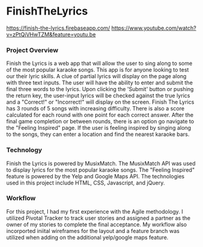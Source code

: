 # FinishTheLyrics

https://finish-the-lyrics.firebaseapp.com/
https://www.youtube.com/watch?v=zPtQjVHwTZM&feature=youtu.be

### Project Overview
Finish the Lyrics is a web app that will allow the user to sing along to some of the most popular karaoke songs. This app is for anyone looking to test our their lyric skills. A clue of partial lyrics will display on the page along with three text inputs. The user will have the ability to enter and submit the final three words to the lyrics. Upon clicking the 'Submit' button or pushing the return key, the user-input lyrics will be checked against the true lyrics and a "Correct!" or "Incorrect!" will display on the screen. Finish The Lyrics has 3 rounds of 5 songs with increasing difficulty. There is also a score calculated for each round with one point for each correct answer. After the final game completion or between rounds, there is an option go navigate to the "Feeling Inspired" page. If the user is feeling inspired by singing along to the songs, they can enter a location and find the nearest karaoke bars. 

### Technology
Finish the Lyrics is powered by MusixMatch. The MusixMatch API was used to display lyrics for the most popular karaoke songs. The "Feeling Inspired" feature is powered by the Yelp and Google Maps API. The technologies used in this project include HTML, CSS, Javascript, and jQuery. 


### Workflow
For this project, I had my first experience with the Agile methodology. I utilized Pivotal Tracker to track user stories and assigned a partner as the owner of my stories to complete the final acceptance. My workflow also incorported iniital wireframes for the layout and a feature branch was utilized when adding on the additional yelp/google maps feature. 
